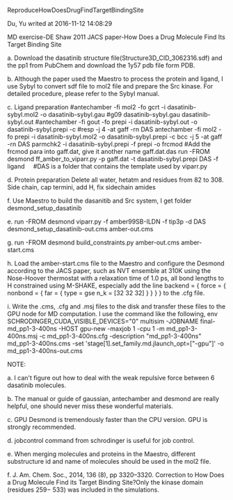 ReproduceHowDoesDrugFindTargetBindingSite

Du, Yu writed at 2016-11-12 14:08:29

MD exercise-DE Shaw 2011 JACS paper-How Does a Drug Molecule Find Its Target Binding Site

  a. Download the dasatinib structure file(Structure3D_CID_3062316.sdf) and the pp1 from PubChem and 
     download the 1y57 pdb file form PDB.
     
  b. Although the paper used the Maestro to process the protein and ligand, I use Sybyl to
     convert sdf file to mol2 file and prepare the Src kinase. For detailed procedure,
     please refer to the Sybyl manual.
     
  c. Ligand preparation
     #antechamber -fi mol2 -fo gcrt -i dasatinib-sybyl.mol2  -o dasatinib-sybyl.gau
     #g09 dasatinib-sybyl.gau dasatinib-sybyl.out
     #antechamber -fi gout -fo prepi -i dasatinib-sybyl.out -o dasatinib-sybyl.prepi -c 
     #resp -j 4 -at gaff -rn DAS
     antechamber -fi mol2 -fo prepi -i dasatinib-sybyl.mol2 -o dasatinib-sybyl.prepi -c 
     bcc -j 5 -at gaff -rn DAS
     parmchk2 -i dasatinib-sybyl.prepi -f prepi -o frcmod
     #Add the frcmod para into gaff.dat, give it another name gaff.dat.das
     run -FROM desmond ff_amber_to_viparr.py -p gaff.dat -t dasatinib-sybyl.prepi DAS -f ligand
     #DAS is a folder that contains the template used by viparr.py
     
  d. Protein preparation
     Delete all water, hetatm and residues from 82 to 308. Side chain, cap termini, add H,
     fix sidechain amides
     
  f. Use Maestro to build the dasanitib and Src system, I get folder desmond_setup_dasatinib
  
  e. run -FROM desmond viparr.py -f amber99SB-ILDN -f tip3p -d DAS desmond_setup_dasatinib-out.cms 
     amber-out.cms
     
  g. run -FROM desmond build_constraints.py amber-out.cms amber-start.cms 
  
  h. Load the amber-start.cms file to the Maestro and configure the Desmond according to the 
     JACS paper, such as NVT ensemble at 310K using the Nose-Hoover thermostat with a relaxation 
     time of 1.0 ps, all bond lengths to H constrained using M-SHAKE, especially add the line 
     backend = { force = { nonbond = { far = { type = gse n_k = [32 32 32] } } } } to the .cfg file.
  
  i. Write the .cms, .cfg and .msj files to the disk and transfer these files to the GPU node for MD
     computation. I use the command like the following,
     env SCHRODINGER_CUDA_VISIBLE_DEVICES="0" multisim -JOBNAME final-md_pp1-3-400ns -HOST gpu-new 
     -maxjob 1 -cpu 1 -m md_pp1-3-400ns.msj -c md_pp1-3-400ns.cfg -description "md_pp1-3-400ns" 
     md_pp1-3-400ns.cms -set 'stage[1].set_family.md.jlaunch_opt=["-gpu"]' -o md_pp1-3-400ns-out.cms

NOTE: 

a. I can't figure out how to deal with the weak repulsive force between 6 dasatinib molecules. 

b. The manual or guide of gaussian, antechamber and desmond are really helpful, one should 
never miss these wonderful materials.

c. GPU Desmond is tremendously faster than the CPU version. GPU is strongly recommended.

d. jobcontrol command from schrodinger is useful for job control.

e. When merging molecules and proteins in the Maestro, different substructure id and name of molecules
should be used in the mol2 file.

f. J. Am. Chem. Soc., 2014, 136 (8), pp 3320–3320. Correction to How Does a Drug Molecule Find its 
Target Binding Site?Only the kinase domain (residues 259− 533) was included in the simulations.

